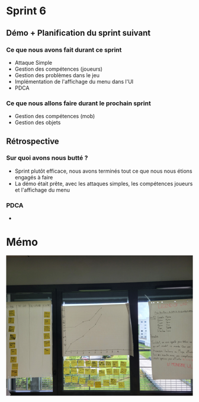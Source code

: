 # Sprint 6

## Démo + Planification du sprint suivant

### Ce que nous avons fait durant ce sprint

* Attaque Simple
* Gestion des compétences (joueurs)
* Gestion des problèmes dans le jeu
* Implémentation de l'affichage du menu dans l'UI
* PDCA

### Ce que nous allons faire durant le prochain sprint
* Gestion des compétences (mob)
* Gestion des objets

## Rétrospective

### Sur quoi avons nous butté ?
* Sprint plutôt efficace, nous avons terminés tout ce que nous nous étions engagés à faire
* La démo était prête, avec les attaques simples, les compétences joueurs et l'affichage du menu

### PDCA
* 

# Mémo
![presentation](doc/sprint-6/radiateur.jpg)
